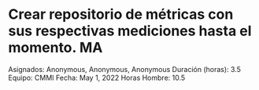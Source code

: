 # Crear repositorio de métricas con sus respectivas mediciones hasta el momento. MA

Asignados: Anonymous, Anonymous, Anonymous
Duración (horas): 3.5
Equipo: CMMI
Fecha: May 1, 2022
Horas Hombre: 10.5